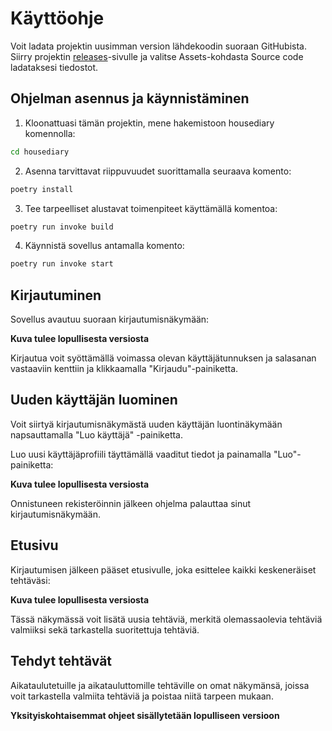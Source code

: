 # Käyttöohje

Voit ladata projektin uusimman version lähdekoodin suoraan GitHubista. Siirry projektin [releases](https://github.com/RGH84/ot-harkkatyo/releases/tag/viikko6)-sivulle ja valitse Assets-kohdasta Source code ladataksesi tiedostot.

## Ohjelman asennus ja käynnistäminen

1. Kloonattuasi tämän projektin, mene hakemistoon housediary komennolla:
   
```bash
cd housediary
```

2. Asenna tarvittavat riippuvuudet suorittamalla seuraava komento:

```bash
poetry install
```

3. Tee tarpeelliset alustavat toimenpiteet käyttämällä komentoa:

```bash
poetry run invoke build
```

4. Käynnistä sovellus antamalla komento:

```bash
poetry run invoke start
```

## Kirjautuminen

Sovellus avautuu suoraan kirjautumisnäkymään:

**Kuva tulee lopullisesta versiosta**

Kirjautua voit syöttämällä voimassa olevan käyttäjätunnuksen ja salasanan vastaaviin kenttiin ja klikkaamalla "Kirjaudu"-painiketta.

## Uuden käyttäjän luominen

Voit siirtyä kirjautumisnäkymästä uuden käyttäjän luontinäkymään napsauttamalla "Luo käyttäjä" -painiketta.

Luo uusi käyttäjäprofiili täyttämällä vaaditut tiedot ja painamalla "Luo"-painiketta:

**Kuva tulee lopullisesta versiosta**

Onnistuneen rekisteröinnin jälkeen ohjelma palauttaa sinut kirjautumisnäkymään.

## Etusivu

Kirjautumisen jälkeen pääset etusivulle, joka esittelee kaikki keskeneräiset tehtäväsi:

**Kuva tulee lopullisesta versiosta**

Tässä näkymässä voit lisätä uusia tehtäviä, merkitä olemassaolevia tehtäviä valmiiksi sekä tarkastella suoritettuja tehtäviä.

## Tehdyt tehtävät

Aikataulutetuille ja aikatauluttomille tehtäville on omat näkymänsä, joissa voit tarkastella valmiita tehtäviä ja poistaa niitä tarpeen mukaan.

**Yksityiskohtaisemmat ohjeet sisällytetään lopulliseen versioon**

